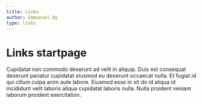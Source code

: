 ```yaml
---
title: Links
author: Emmanuel Ay
type: links
---
```


# Links startpage

Cupidatat non commodo deserunt ad velit in aliquip. Duis est consequat deserunt pariatur cupidatat eiusmod eu deserunt occaecat nulla. Et fugiat id qui cillum culpa anim aute labore. Eiusmod esse in sit do id aliqua id incididunt velit laboris aliqua cupidatat laboris nulla. Nulla proident veniam laborum proident exercitation.